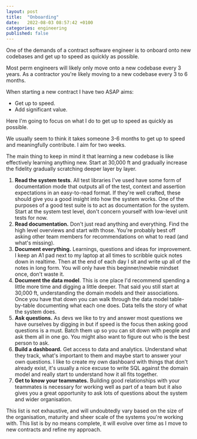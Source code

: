```yaml
---
layout: post
title:  "Onboarding"
date:   2022-08-03 08:57:42 +0100
categories: engineering
published: false
---
```


One of the demands of a contract software engineer is to onboard onto new codebases and get up to speed as quickly as possible.

Most perm engineers will likely only move onto a new codebase every 3 years. As a contractor you're likely moving to a new 
codebase every 3 to 6 months.

When starting a new contract I have two ASAP aims:
- Get up to speed.
- Add significant value.

Here I'm going to focus on what I do to get up to speed as quickly as possible.

We usually seem to think it takes someone 3-6 months to get up to speed and meaningfully contribute. I aim for two weeks.

The main thing to keep in mind it that learning a new codebase is like effectively learning anything new. Start at 30,000 ft and gradually increase the fidelity gradually scratching deeper layer by layer.

1. **Read the system tests**. All test libraries I've used have some form of documentation mode that outputs all of the test, context and assertion expectations in
an easy-to-read format. If they're well crafted, these should give you a good insight into how the system works. One of the purposes of a good test suite is to act as documentation for the system. Start at the system test level, don't concern yourself with low-level unit tests for now. 
2. **Read documentation.** Don't just read anything and everything. Find the high level overviews and start with those. You're probably best off asking other team members for recommendations on what to read (and what's missing).
3. **Document everything.** Learnings, questions and ideas for improvement. I keep an A1 pad next to my laptop at all times to scribble quick notes down in realtime. Then at the end of each day I sit and write up all of the notes in long form. You will only have this beginner/newbie mindset once, don't waste it.
4. **Document the data model**. This is one place I'd recommend spending a little more time and digging a little deeper. That said you still start at 30,000 ft, understanding the domain models and their associations. Once you have that down you can walk through the data model table-by-table documenting what each one does. Data tells the story of what the system does.
5. **Ask questions.** As devs we like to try and answer most questions we have ourselves by digging in but if speed is the focus then asking good questions is a must. Batch them up so you can sit down with people and ask them all in one go. You might also want to figure out who is the best person to ask.
6. **Build a dashboard.** Get access to data and analytics. Understand what they track, what's important to them and maybe start to answer 
your own questions. I like to create my own dashboard with things that don't already exist, it's usually a nice excuse to write SQL against the domain model and really start to understand how it all fits together.
7. **Get to know your teammates.** Building good relationships with your teammates is necessary for working well as part of a team but it also gives you a great opportunity to ask lots of questions about the system and wider organisation.

This list is not exhaustive, and will undoubtedly vary based on the size of the organisation, maturity and sheer scale of the systems you're working with. This list is by no means complete, it will evolve over time as I move to new contracts and refine my approach.
